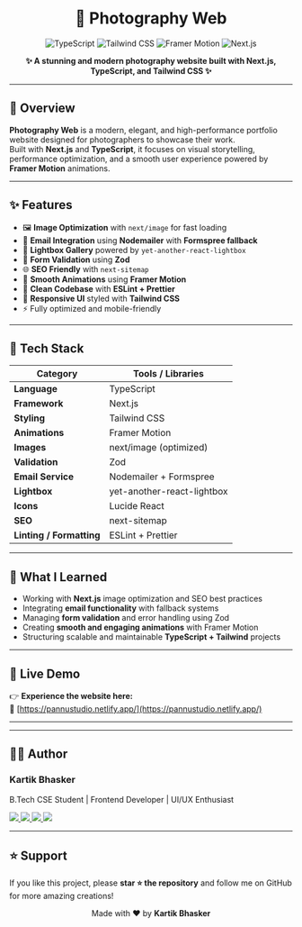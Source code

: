 <h1 align="center">📸 Photography Web</h1>

<p align="center">
  <img src="https://img.shields.io/badge/TypeScript-3178C6?style=for-the-badge&logo=typescript&logoColor=white" alt="TypeScript"/>
  <img src="https://img.shields.io/badge/TailwindCSS-38B2AC?style=for-the-badge&logo=tailwindcss&logoColor=white" alt="Tailwind CSS"/>
  <img src="https://img.shields.io/badge/Framer%20Motion-0055FF?style=for-the-badge&logo=framer&logoColor=white" alt="Framer Motion"/>
  <img src="https://img.shields.io/badge/Next.js-000000?style=for-the-badge&logo=nextdotjs&logoColor=white" alt="Next.js"/>
</p>

<p align="center">
  <b>✨ A stunning and modern photography website built with Next.js, TypeScript, and Tailwind CSS ✨</b>
</p>

---

## 🧭 Overview
**Photography Web** is a modern, elegant, and high-performance portfolio website designed for photographers to showcase their work.  
Built with **Next.js** and **TypeScript**, it focuses on visual storytelling, performance optimization, and a smooth user experience powered by **Framer Motion** animations.

---

## ✨ Features
- 🖼️ **Image Optimization** with `next/image` for fast loading  
- 💌 **Email Integration** using **Nodemailer** with **Formspree fallback**  
- 📸 **Lightbox Gallery** powered by `yet-another-react-lightbox`  
- 🧩 **Form Validation** using **Zod**  
- 🌐 **SEO Friendly** with `next-sitemap`  
- 🧭 **Smooth Animations** using **Framer Motion**  
- 🧹 **Clean Codebase** with **ESLint + Prettier**  
- 🎨 **Responsive UI** styled with **Tailwind CSS**  
- ⚡ Fully optimized and mobile-friendly  

---

## 🧰 Tech Stack

| Category | Tools / Libraries |
|-----------|------------------|
| **Language** | TypeScript |
| **Framework** | Next.js |
| **Styling** | Tailwind CSS |
| **Animations** | Framer Motion |
| **Images** | next/image (optimized) |
| **Validation** | Zod |
| **Email Service** | Nodemailer + Formspree |
| **Lightbox** | yet-another-react-lightbox |
| **Icons** | Lucide React |
| **SEO** | next-sitemap |
| **Linting / Formatting** | ESLint + Prettier |

---

## 🧠 What I Learned
- Working with **Next.js** image optimization and SEO best practices  
- Integrating **email functionality** with fallback systems  
- Managing **form validation** and error handling using Zod  
- Creating **smooth and engaging animations** with Framer Motion  
- Structuring scalable and maintainable **TypeScript + Tailwind** projects  

---

## 🔗 Live Demo
👉 **Experience the website here:**  
🎯 [https://pannustudio.netlify.app/](https://pannustudio.netlify.app/)

---

---

## 👨‍💻 Author

### Kartik Bhasker  
B.Tech CSE Student | Frontend Developer | UI/UX Enthusiast  

<p align="left">
  <a href="https://github.com/kartik-bhasker" target="_blank">
    <img src="https://img.shields.io/badge/GitHub-000?style=for-the-badge&logo=github&logoColor=white"/>
  </a>
  <a href="https://www.linkedin.com/in/Kartik%20Bhasker" target="_blank">
    <img src="https://img.shields.io/badge/LinkedIn-0077B5?style=for-the-badge&logo=linkedin&logoColor=white"/>
  </a>
  <a href="mailto:kartikbhasker1225@gmail.com" target="_blank">
    <img src="https://img.shields.io/badge/Email-D14836?style=for-the-badge&logo=gmail&logoColor=white"/>
  </a>
  <a href="https://www.instagram.com/kartikk_bhasker" target="_blank">
    <img src="https://img.shields.io/badge/Instagram-E4405F?style=for-the-badge&logo=instagram&logoColor=white"/>
  </a>
</p>

---

## ⭐ Support
If you like this project, please **star ⭐ the repository** and follow me on GitHub for more amazing creations!

<p align="center">
  Made with ❤️ by <b>Kartik Bhasker</b>
</p>


